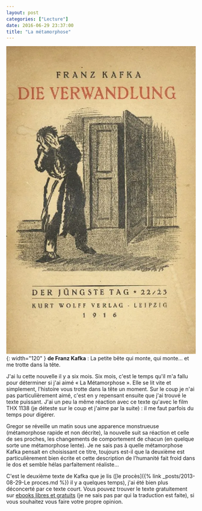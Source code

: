 ```yaml
---
layout: post
categories: ["Lecture"]
date: 2016-06-29 23:37:00
title: "La métamorphose"
---
```


![couverture](/assets/images/couv_lecture/metamorphose.webp){: width="120" } **de Franz Kafka** : La petite bête qui
monte, qui monte… et me trotte dans la tête.

J'ai lu cette nouvelle il y a six mois. Six mois, c'est le temps qu'il
m'a fallu pour déterminer si j'ai aimé « La Métamorphose ». Elle se lit
vite et simplement, l'histoire vous trotte dans la tête un moment. Sur
le coup je n'ai pas particulièrement aimé, c'est en y repensant ensuite
que j'ai trouvé le texte puissant. J'ai un peu la même réaction avec ce
texte qu'avec le film THX 1138 (je déteste sur le coup et j'aime par la
suite) : il me faut parfois du temps pour digérer.

Gregor se réveille un matin sous une apparence monstrueuse (métamorphose
rapide et non décrite), la nouvelle suit sa réaction et celle de ses
proches, les changements de comportement de chacun (en quelque sorte une
métamorphose lente). Je ne sais pas à quelle métamorphose Kafka pensait
en choisissant ce titre, toujours est-il que la deuxième est
particulièrement bien écrite et cette description de l'humanité fait
froid dans le dos et semble hélas parfaitement réaliste…

C'est le deuxième texte de Kafka que je lis ([le procès]({% link _posts/2013-08-29-Le proces.md %})
il y a quelques
temps), j'ai été bien plus déconcerté par ce texte court. Vous pouvez
trouver le texte gratuitement sur [ebooks libres et gratuits](http://www.ebooksgratuits.com/details.php?book=397) (je ne sais pas
par qui la traduction est faite), si vous souhaitez vous faire votre
propre opinion.


